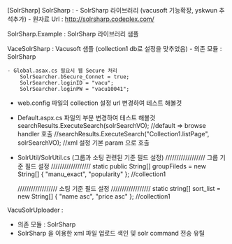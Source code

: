 [SolrSharp]
SolrSharp : 
	- SolrSharp 라이브러리 (vacusoft 기능확장, yskwun 추석추가)
	- 원자료 Url : http://solrsharp.codeplex.com/
			
SolrSharp.Example : SolrSharp 라이브러리 샘플


VaceSolrSharp : Vacusoft 샘플 (collection1 db로 설정을 맞추었음)
	- 의존 모듈 : SolrSharp
	
	- Global.asax.cs 필요시 웹 Secure 처리
        SolrSearcher.bSecure_Connet = true;
        SolrSearcher.loginID = "vacu";
        SolrSearcher.loginPW = "vacu10041";
        
   - web.config 파일의 collection 설정 url 변경하여 테스트 해볼것
		<solr>
			<server mode="ReadWrite" url="http://localhost:8983/solr/collection1"/>
		</solr>

   - Default.aspx.cs 파일의 부분 변경하여 테스트 해볼것
            searchResults.ExecuteSearch(solrSearchVO); //default => browse handler 호출
            //searchResults.ExecuteSearch("Collection1.listPage", solrSearchVO); //xml 설정 기본 param 으로 호출

   - SolrUtil/SolrUtil.cs (그룹과 소팅 관련된 기준 필드 설정)
		////////////////// 그룹 기준 필드 설정 //////////////////
		static public String[] groupFileds = new String[] { "manu_exact", "popularity" }; //collection1

        ////////////////// 소팅 기준 필드 설정 //////////////////
        static string[] sort_list = new String[] { "name asc", "price asc" }; //collection1

VacuSolrUploader : 
   - 의존 모듈 : SolrSharp
   - SolrSharp 을 이용한 xml 파일 업로드 색인 및 solr command 전송 유틸
